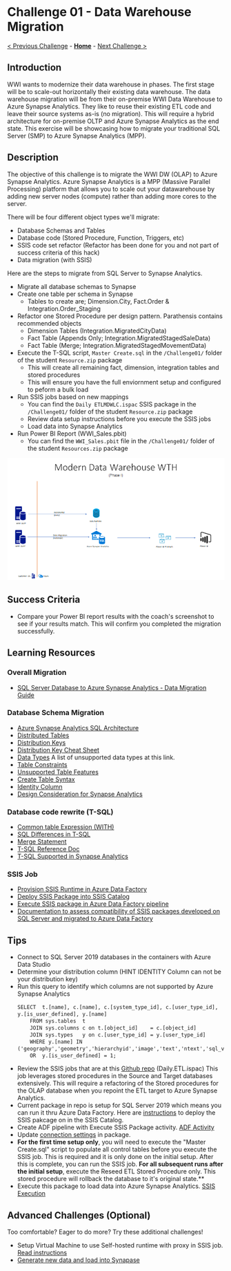 # Challenge 01 - Data Warehouse Migration

[< Previous Challenge](./Challenge-00.md) - **[Home](../README.md)** - [Next Challenge >](./Challenge-02.md)

## Introduction

WWI wants to modernize their data warehouse in phases.  The first stage will be to scale-out horizontally their existing data warehouse.  The data warehouse migration will be from their on-premise WWI Data Warehouse to Azure Synapse Analytics.  They like to reuse their existing ETL code and leave their source systems as-is (no migration).  This will require a hybrid architecture for on-premise OLTP and Azure Synapse Analytics as the end state.  This exercise will be showcasing how to migrate your traditional SQL Server (SMP) to Azure Synapse Analytics (MPP).

## Description

The objective of this challenge is to migrate the WWI DW (OLAP) to Azure Synapse Analytics.  Azure Synapse Analytics is a MPP (Massive Parallel Processing) platform that allows you to scale out your datawarehouse by adding new server nodes (compute) rather than adding more cores to the server.  

There will be four different object types we'll migrate:

* Database Schemas and Tables
* Database code (Stored Procedure, Function, Triggers, etc)
* SSIS code set refactor (Refactor has been done for you and not part of success criteria of this hack)
* Data migration (with SSIS)

Here are the steps to migrate from SQL Server to Synapse Analytics.
- Migrate all database schemas to Synapse
- Create one table per schema in Synapse
    - Tables to create are; Dimension.City, Fact.Order & Integration.Order_Staging
- Refactor one Stored Procedure per design pattern.  Parathensis contains recommended objects
    - Dimension Tables (Integration.MigratedCityData)
    - Fact Table (Appends Only; Integration.MigratedStagedSaleData)
    - Fact Table (Merge; Integration.MigratedStagedMovementData)
- Execute the T-SQL script, `Master Create.sql` in the `/Challenge01/` folder of the student `Resource.zip` package
    - This will create all remaining fact, dimension, integration tables and stored procedures
    - This will ensure you have the full enviornment setup and configured to peform a bulk load
- Run SSIS jobs based on new mappings
    - You can find the `Daily ETLMDWLC.ispac` SSIS package in the `/Challenge01/` folder of the student `Resource.zip` package
    - Review data setup instructions before you execute the SSIS jobs
    - Load data into Synapse Analytics
- Run Power BI Report (WWI_Sales.pbit)
    - You can find the `WWI_Sales.pbit` file in the `/Challenge01/` folder of the student `Resources.zip` package


![The Solution diagram is described in the text following this diagram.](../Coach/images/Challenge1.png)

## Success Criteria

- Compare your Power BI report results with the coach's screenshot to see if your results match.  This will confirm you completed the migration successfully.

## Learning Resources

### Overall Migration
- [SQL Server Database to Azure Synapse Analytics - Data Migration Guide](https://docs.microsoft.com/en-us/azure/synapse-analytics/migration-guides/migrate-to-synapse-analytics-guide)

### Database Schema Migration
- [Azure Synapse Analytics SQL Architecture](https://docs.microsoft.com/en-us/azure/synapse-analytics/sql/overview-architecture)
- [Distributed Tables](https://docs.microsoft.com/en-us/azure/synapse-analytics/sql-data-warehouse/sql-data-warehouse-tables-distribute?context=%2Fazure%2Fsynapse-analytics%2Fcontext%2Fcontext)
- [Distribution Keys](https://docs.microsoft.com/en-us/azure/synapse-analytics/sql/develop-tables-overview) 
- [Distribution Key Cheat Sheet](https://docs.microsoft.com/en-us/azure/synapse-analytics/sql-data-warehouse/cheat-sheet#distributed-or-replicated-tables)
- [Data Types](https://docs.microsoft.com/en-us/azure/synapse-analytics/sql/develop-tables-data-types#unsupported-data-types)  A list of unsupported data types at this link.
- [Table Constraints](https://docs.microsoft.com/en-us/azure/synapse-analytics/sql-data-warehouse/sql-data-warehouse-table-constraints?context=%2Fazure%2Fsynapse-analytics%2Fcontext%2Fcontext)
- [Unsupported Table Features](https://docs.microsoft.com/en-us/azure/synapse-analytics/sql/develop-tables-overview#unsupported-table-features)
- [Create Table Syntax](https://docs.microsoft.com/en-us/sql/t-sql/statements/create-table-azure-sql-data-warehouse?view%253Daps-pdw-2016-au7=&view=aps-pdw-2016-au7)
- [Identity Column](https://docs.microsoft.com/en-us/azure/synapse-analytics/sql-data-warehouse/sql-data-warehouse-tables-identity?context=%2Fazure%2Fsynapse-analytics%2Fcontext%2Fcontext)
- [Design Consideration for Synapse Analytics](https://medium.com/analytics-vidhya/azure-synapse-analytics-key-considerations-while-building-your-data-warehouse-a54ad1804139)

### Database code rewrite (T-SQL)
- [Common table Expression (WITH)](https://docs.microsoft.com/en-us/sql/t-sql/queries/with-common-table-expression-transact-sql?view=azure-sqldw-latest#features-and-limitations-of-common-table-expressions-in--and-9)
- [SQL Differences in T-SQL](https://docs.microsoft.com/en-us/azure/synapse-analytics/sql-data-warehouse/sql-data-warehouse-troubleshoot#differences-from-sql-database)
- [Merge Statement](https://docs.microsoft.com/en-us/sql/t-sql/statements/merge-transact-sql?view=azure-sqldw-latest)
- [T-SQL Reference Doc](https://docs.microsoft.com/en-us/azure/synapse-analytics/sql/overview-features)
- [T-SQL Supported in Synapse Analytics](https://docs.microsoft.com/en-us/azure/synapse-analytics/sql-data-warehouse/sql-data-warehouse-reference-tsql-statements?context=%2Fazure%2Fsynapse-analytics%2Fcontext%2Fcontext)

### SSIS Job
- [Provision SSIS Runtime in Azure Data Factory](https://docs.microsoft.com/en-us/azure/data-factory/tutorial-deploy-ssis-packages-azure)
- [Deploy SSIS Package into SSIS Catalog](https://docs.microsoft.com/en-us/sql/integration-services/lift-shift/ssis-azure-deploy-run-monitor-tutorial?view=sql-server-ver15)
- [Execute SSIS package in Azure Data Factory pipeline ](https://docs.microsoft.com/en-us/azure/data-factory/how-to-invoke-ssis-package-ssis-activity?tabs=data-factory)
- [Documentation to assess compatibility of SSIS packages developed on SQL Server and migrated to Azure Data Factory](https://docs.microsoft.com/en-us/azure/data-factory/scenario-ssis-migration-overview#assessment)

## Tips

- Connect to SQL Server 2019 databases in the containers with Azure Data Studio
- Determine your distribution column (HINT IDENTITY Column can not be your distribution key)
- Run this query to identify which columns are not supported by Azure Synapse Analytics
	```
	SELECT  t.[name], c.[name], c.[system_type_id], c.[user_type_id], y.[is_user_defined], y.[name]
		FROM sys.tables  t
		JOIN sys.columns c on t.[object_id]    = c.[object_id]
		JOIN sys.types   y on c.[user_type_id] = y.[user_type_id]
		WHERE y.[name] IN ('geography','geometry','hierarchyid','image','text','ntext','sql_variant','timestamp','xml')
		OR  y.[is_user_defined] = 1;
	```
- Review the SSIS jobs that are at this [Github repo](https://github.com/Microsoft/sql-server-samples/releases/tag/wide-world-importers-v1.0) (Daily.ETL.ispac)  This job leverages stored procedures in the Source and Target databases extensively.  This will require a refactoring of the Stored procedures for the OLAP database when you repoint the ETL target to Azure Synapse Analytics.
- Current package in repo is setup for SQL Server 2019 which means you can run it thru Azure Data Factory. Here are [instructions](https://docs.microsoft.com/en-us/sql/integration-services/lift-shift/ssis-azure-deploy-run-monitor-tutorial?view=sql-server-ver15#deploy-a-project-with-the-deployment-wizard) to deploy the SSIS pakcage on in the SSIS Catalog.
- Create ADF pipeline with Execute SSIS Package activity. [ADF Activity](https://docs.microsoft.com/en-us/azure/data-factory/how-to-invoke-ssis-package-ssis-activity?tabs=data-factory#create-a-pipeline-with-an-execute-ssis-package-activity)
- Update [connection settings](https://docs.microsoft.com/en-us/azure/data-factory/how-to-invoke-ssis-package-ssis-activity?tabs=data-factory#connection-managers-tab) in package.
- **For the first time setup only**, you will need to execute the "Master Create.sql" script to populate all control tables before you execute the SSIS job.  This is required and it is only done on the initial setup.  After this is complete, you can run the SSIS job.  **For all subsequent runs after the initial setup**, execute the Reseed ETL Stored Procedure only.  This stored procedure will rollback the database to it's original state.**
- Execute this package to load data into Azure Synapse Analytics. [SSIS Execution](https://docs.microsoft.com/en-us/azure/data-factory/how-to-invoke-ssis-package-ssis-activity?tabs=data-factory#run-the-pipeline)

## Advanced Challenges (Optional)

Too comfortable?  Eager to do more?  Try these additional challenges!

- Setup Virtual Machine to use Self-hosted runtime with proxy in SSIS job.  [Read instructions](https://docs.microsoft.com/en-us/azure/data-factory/self-hosted-integration-runtime-proxy-ssis)
- [Generate new data and load into Synapase](https://docs.microsoft.com/en-us/sql/samples/wide-world-importers-generate-data?view=sql-server-ver15)
